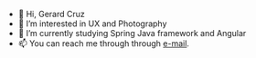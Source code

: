 - 👋 Hi, Gerard Cruz
- 👀 I’m interested in UX and Photography
- 🌱 I’m currently studying Spring Java framework and Angular
- 📫 You can reach me through through [e-mail](gerard984@revature.net).

<!---
cruzgsworks/cruzgsworks is a ✨ special ✨ repository because its `README.md` (this file) appears on your GitHub profile.
You can click the Preview link to take a look at your changes.
- 💞️ I’m looking to collaborate on ...
--->
